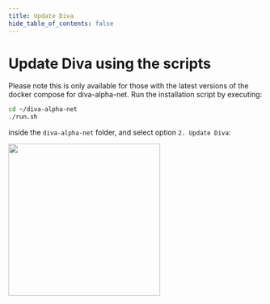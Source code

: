 ```yaml
---
title: Update Diva
hide_table_of_contents: false
---
```


#  Update Diva using the scripts


Please note this is only available for those with the latest versions of the docker compose for diva-alpha-net.
Run the installation script by executing:

```bash
cd ~/diva-alpha-net
./run.sh
```

inside the `diva-alpha-net` folder, and select option `2. Update Diva`:

<div style={{textAlign: 'center'}}>
    <img src={require("../img/update.png").default}  width="300"/>
</div>
